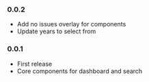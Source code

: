 ### 0.0.2

* Add no issues overlay for components
* Update years to select from

### 0.0.1

* First release
* Core components for dashboard and search
